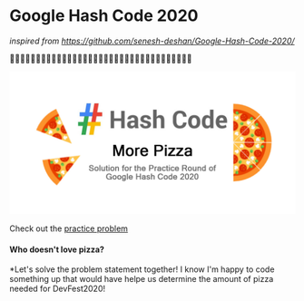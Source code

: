 # Google Hash Code 2020

*inspired from https://github.com/senesh-deshan/Google-Hash-Code-2020/*

🍕🍕🍕🍕🍕🍕🍕🍕🍕🍕🍕🍕🍕🍕🍕🍕🍕🍕🍕🍕🍕🍕🍕🍕🍕🍕🍕🍕🍕🍕🍕🍕🍕🍕🍕

<img src="more_pizza.jpg">

Check out the [practice problem](practice_problem.pdf)

#### Who doesn't love pizza?

*Let's solve the problem statement together! 
I know I'm happy to code something up that would have helpe us determine the amount of pizza needed for DevFest2020!